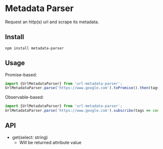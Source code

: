 # Metadata Parser

Request an http(s) url and scrape its metadata.

## Install

```
npm install metadata-parser
```

## Usage

Promise-based:
```typescript
import {UrlMetadataParser} from 'url-metadata-parser';
UrlMetadataParser.parse('https://www.google.com').toPromise().then(tags => console.log('tags', tags));
```

Observable-based:
```typescript
import {UrlMetadataParser} from 'url-metadata-parser';
UrlMetadataParser.parse('https://www.google.com').subscribe(tags => console.log('tags', tags));
```

## API

- get(select: string)
  - Will be returned attribute value 




